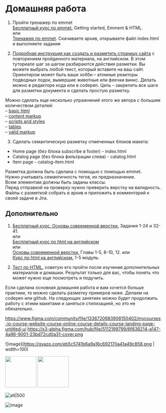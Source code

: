 # Домашняя работа

1. Пройти тренажер по emmet    
   [Бесплатный курс по emmet.](https://www.udemy.com/course/emmet-start-coding-html-and-css-fast-and-easy/) Getting started, Emment & HTML.    
   или    
   [Тренажер по emmet](https://github.com/kushedow/learnEmmet). Скачиваете архив, открываете файл index.html и выполняете задания  
   
2. [Подробная инструкция как создать и разметить страницу сайта](https://russmaxdesign.github.io/maxdesign-slides/01-html/106-creating-document.html) с повторением пройденного материала, на английском. В этом туториале шаг за шагом разбираются действия разметки. Вы можете выбрать любой текст, который вставите на ваш сайт. Ориентиром может быть ваше хобби – атомные реакторы подводных лодок, вымершие животные или феечки винкс. Делать можно в редакторе кода или в codepen. Цель – закрепить все шаги для разметки документа и сделать простую разметку. 

Можно сделать еще несколько упражнений этого же автора с большим количеством деталей:     
– [basic html](https://github.com/russmaxdesign/maxdesign-slides/blob/master/01-html/lesson01.pdf)    
– [content markup](https://github.com/russmaxdesign/maxdesign-slides/blob/master/01-html/lesson02.pdf)    
– [scripts and styles](https://github.com/russmaxdesign/maxdesign-slides/blob/master/01-html/lesson03.pdf)    
– [tables](https://github.com/russmaxdesign/maxdesign-slides/blob/master/01-html/lesson04.pdf)   
– [valid markup](https://github.com/russmaxdesign/maxdesign-slides/blob/master/01-html/lesson06.pdf)   

3. Сделать семантическую разметку отмеченных блоков макета:
- Home page (без блока subscribe в footer) - index.html
- Catalog page (без блока фильтрации слева) - catalog.html
- Item page - catalog-item.html

Разметка должна быть сделана с помощью с помощью emmet.   
Нужно учитывать семантичность тегов, их предназначение.   
Всем элементам должны быть заданы классы.    
Перед отправкой на проверку нужно преверить верстку на валидность.    
Файлы с разметкой собрать в архив и приложить в комментарий к своей задаче в Jira.   

## Дополнительно

1. [Бесплатный курс. Основы современной верстки.](https://code-basics.com/ru/languages/html) Задания 1-24 и 32-41.    
   или     
   [Бесплатный курс по html на английском](https://www.freecodecamp.org/learn/2022/responsive-web-design/learn-html-by-building-a-cat-photo-app/)   
   или    
   [Основы современной верстки.](https://ru.hexlet.io/courses/layout-designer-basics) Главы 1-5, 8-10, 12.
   или    
   [Курс по html на английском.](https://www.scaler.com/topics/html/) 1-5 модуль.

2. [Тест по HTML](https://ru.w3docs.com/quiz-start/osnovy-html), советую его пройти после изучения дополнительных материалов и домашки. Результат только для вас, чтобы понять что может нужно еще посмотреть и подучить. 

Если сделана основная домашняя работа и вам хочется больше практики, то можно сделать разметку примеров ниже. Делаем на codepen или github.
На следующих занятиях можно будет продолжить работу с этими макетами и заняться стилизацией, но это не обязательно. 

https://www.figma.com/community/file/1336720683906150402/mycourses-io-course-website-course-online-course-details-course-landing-page-untitled-ui
https://s3-alpha.figma.com/hub/file/5112199799/6f838214-a147-4a96-9001-23bd72cd0a31-cover.png

![image](https://gyazo.com/eb5c5741b6a9a16c692170a41a49c858.png | width=100)

<img src="https://your-image-url.type" width="100" height="100">

<img src="https://s3-alpha.figma.com/hub/file/5112199799/6f838214-a147-4a96-9001-23bd72cd0a31-cover.png" width="100" height="100">

![alt|500](https://s3-alpha.figma.com/hub/file/5112199799/6f838214-a147-4a96-9001-23bd72cd0a31-cover.png)

![image](https://github.com/broacademy/HTML-course/assets/142417980/5618669d-08cd-4f05-90b7-c6c12dd5ad6d|width=10)
